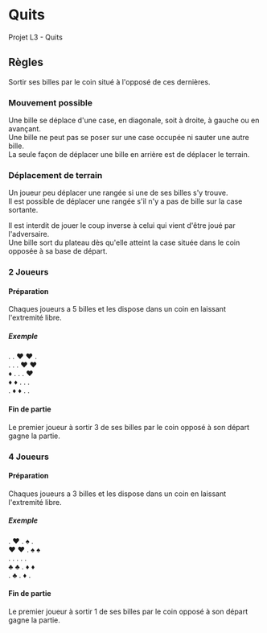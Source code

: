 # Quits
Projet L3 - Quits

## Règles
Sortir ses billes par le coin situé à l'opposé de ces dernières.

### Mouvement possible
Une bille se déplace d'une case, en diagonale, soit à droite, à gauche ou en avançant.</br>
Une bille ne peut pas se poser sur une case occupée ni sauter une autre bille.</br>
La seule façon de déplacer une bille en arrière est de déplacer le terrain.</br>

### Déplacement de terrain
Un joueur peu déplacer une rangée si une de ses billes s'y trouve.</br>
Il est possible de déplacer une rangée s'il n'y a pas de bille sur la case sortante.</br>

Il est interdit de jouer le coup inverse à celui qui vient d'être joué par l'adversaire.</br>
Une bille sort du plateau dès qu'elle atteint la case située dans le coin opposée à sa base de départ.</br>

### 2 Joueurs
#### Préparation
Chaques joueurs a 5 billes et les dispose dans un coin en laissant l'extremité libre.

##### Exemple
. . ♥ ♥ .</br>
. . . ♥ ♥</br>
♦ . . . ♥</br>
♦ ♦ . . .</br>
. ♦ ♦ . .</br>

#### Fin de partie
Le premier joueur à sortir 3 de ses billes par le coin opposé à son départ gagne la partie.

### 4 Joueurs
#### Préparation
Chaques joueurs a 3 billes et les dispose dans un coin en laissant l'extremité libre.

##### Exemple
. ♥ . ♠ .</br>
♥ ♥ . ♠ ♠</br>
. . . . .</br>
♣ ♣ . ♦ ♦</br>
. ♣ . ♦ .</br>

#### Fin de partie
Le premier joueur à sortir 1 de ses billes par le coin opposé à son départ gagne la partie.
